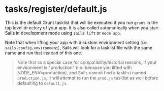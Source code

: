 # tasks/register/default.js

This is the default Grunt tasklist that will be executed if you
 run `grunt` in the top level directory of your app.  It is also
 called automatically when you start Sails in development mode using
 `sails lift` or `node app`.

 Note that when lifting your app with a custom environment setting
 (i.e. `sails.config.environment`), Sails will look for a tasklist file
 with the same name and run that instead of this one.

 > Note that as a special case for compatibility/historial reasons, if
 > your environment is "production" (i.e. because you lifted with NODE_ENV=production),
 > and Sails cannot find a tasklist named `production.js`, it will attempt to run
 > the `prod.js` tasklist as well before defaulting to `default.js`.

<docmeta name="displayName" value="default.js">

